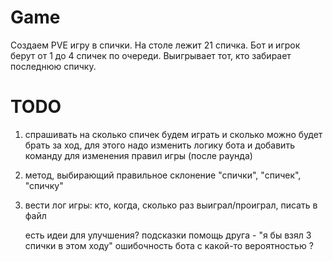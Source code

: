 # Game

Создаем PVE игру в спички. На столе лежит 21 спичка. Бот и игрок берут от 1 до 4 спичек по очереди. Выигрывает тот, кто забирает последнюю спичку.


# TODO 

1. спрашивать на сколько спичек будем играть и сколько можно будет брать за ход, для этого надо изменить логику бота и добавить команду для изменения правил игры (после раунда)
2. метод, выбирающий правильное склонение "спички", "спичек", "спичку"
3. вести лог игры: кто, когда, сколько раз выиграл/проиграл, писать в файл


    есть идеи для улучшения?
        подсказки 
            помощь друга - "я бы взял 3 спички в этом ходу"
        ошибочность бота с какой-то вероятностью
        ?
    
    